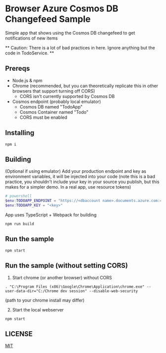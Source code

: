 # Browser Azure Cosmos DB Changefeed Sample

Simple app that shows using the Cosmos DB changefeed to get notifications of new items

** Caution: There is a lot of bad practices in here. Ignore anything but the code in TodoService. **

## Prereqs

- Node.js & npm
- Chrome (recommended, but you can theoretically replicate this in other browsers that support turning off CORS)
  - CORS isn't currently supported by Cosmos DB
- Cosmos endpoint (probably local emulator)
  - Cosmos DB named "TodoApp"
  - Cosmos Container named "Todo"
  - CORS must be enabled

## Installing

```
npm i
```

## Building

(Optional if using emulator) Add your production endpoint and key as environment variables, it will be injected into your code (note this is a bad practice, you shouldn't include your key in your source you publish, but this makes for a simpler demo. In a real app, use resource tokens)

```powershell
# powershell
$env:TODOAPP_ENDPOINT = "https://<dbaccount name>.documents.azure.com:443/"
$env:TODOAPP_KEY = "<key>"
```

App uses TypeScript + Webpack for building

```
npm run build
```

## Run the sample

```
npm start
```

## Run the sample (without setting CORS)

1. Start chrome (or another browser) without CORS

```
. "C:\Program Files (x86)\Google\Chrome\Application\chrome.exe" --user-data-dir="C:/Chrome dev session" --disable-web-security
```

(path to your chrome install may differ)

2. Start the local webserver

```
npm start
```

## LICENSE

[MIT](./LICENSE)
